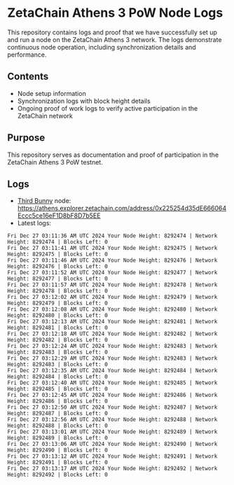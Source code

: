 # ZetaChain Athens 3 PoW Node Logs
This repository contains logs and proof that we have successfully set up and run a node on the ZetaChain Athens 3 network. The logs demonstrate continuous node operation, including synchronization details and performance.

## Contents
- Node setup information
- Synchronization logs with block height details
- Ongoing proof of work logs to verify active participation in the ZetaChain network

## Purpose
This repository serves as documentation and proof of participation in the ZetaChain Athens 3 PoW testnet.

## Logs

- [Third Bunny](https://thirdbunny.xyz/) node: https://athens.explorer.zetachain.com/address/0x225254d35dE666064Eccc5ce16eF1D8bF8D7b5EE
- Latest logs:
```
Fri Dec 27 03:11:36 AM UTC 2024 Your Node Height: 8292474 | Network Height: 8292474 | Blocks Left: 0
Fri Dec 27 03:11:41 AM UTC 2024 Your Node Height: 8292475 | Network Height: 8292475 | Blocks Left: 0
Fri Dec 27 03:11:46 AM UTC 2024 Your Node Height: 8292476 | Network Height: 8292476 | Blocks Left: 0
Fri Dec 27 03:11:52 AM UTC 2024 Your Node Height: 8292477 | Network Height: 8292477 | Blocks Left: 0
Fri Dec 27 03:11:57 AM UTC 2024 Your Node Height: 8292478 | Network Height: 8292478 | Blocks Left: 0
Fri Dec 27 03:12:02 AM UTC 2024 Your Node Height: 8292479 | Network Height: 8292479 | Blocks Left: 0
Fri Dec 27 03:12:08 AM UTC 2024 Your Node Height: 8292480 | Network Height: 8292480 | Blocks Left: 0
Fri Dec 27 03:12:13 AM UTC 2024 Your Node Height: 8292481 | Network Height: 8292481 | Blocks Left: 0
Fri Dec 27 03:12:18 AM UTC 2024 Your Node Height: 8292482 | Network Height: 8292482 | Blocks Left: 0
Fri Dec 27 03:12:24 AM UTC 2024 Your Node Height: 8292483 | Network Height: 8292483 | Blocks Left: 0
Fri Dec 27 03:12:29 AM UTC 2024 Your Node Height: 8292483 | Network Height: 8292483 | Blocks Left: 0
Fri Dec 27 03:12:35 AM UTC 2024 Your Node Height: 8292484 | Network Height: 8292484 | Blocks Left: 0
Fri Dec 27 03:12:40 AM UTC 2024 Your Node Height: 8292485 | Network Height: 8292485 | Blocks Left: 0
Fri Dec 27 03:12:45 AM UTC 2024 Your Node Height: 8292486 | Network Height: 8292486 | Blocks Left: 0
Fri Dec 27 03:12:50 AM UTC 2024 Your Node Height: 8292487 | Network Height: 8292487 | Blocks Left: 0
Fri Dec 27 03:12:56 AM UTC 2024 Your Node Height: 8292488 | Network Height: 8292488 | Blocks Left: 0
Fri Dec 27 03:13:01 AM UTC 2024 Your Node Height: 8292489 | Network Height: 8292489 | Blocks Left: 0
Fri Dec 27 03:13:06 AM UTC 2024 Your Node Height: 8292490 | Network Height: 8292490 | Blocks Left: 0
Fri Dec 27 03:13:12 AM UTC 2024 Your Node Height: 8292491 | Network Height: 8292491 | Blocks Left: 0
Fri Dec 27 03:13:17 AM UTC 2024 Your Node Height: 8292492 | Network Height: 8292492 | Blocks Left: 0
```
